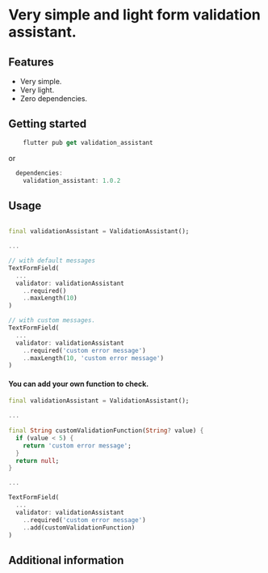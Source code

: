 <!-- 
This README describes the package. If you publish this package to pub.dev,
this README's contents appear on the landing page for your package.

For information about how to write a good package README, see the guide for
[writing package pages](https://dart.dev/guides/libraries/writing-package-pages). 

For general information about developing packages, see the Dart guide for
[creating packages](https://dart.dev/guides/libraries/create-library-packages)
and the Flutter guide for
[developing packages and plugins](https://flutter.dev/developing-packages). 
-->

# Very simple and light form validation assistant.

## Features

[//]: # (List what your package can do. Maybe include images, gifs, or videos.)

- Very simple.
- Very light.
- Zero dependencies.

## Getting started

[//]: # (List prerequisites and provide or point to information on how to)

[//]: # (start using the package.)

```dart
    flutter pub get validation_assistant
```
or
```dart
  dependencies:
    validation_assistant: 1.0.2
```

## Usage

[//]: # (Include short and useful examples for package users. Add longer examples)

[//]: # (to `/example` folder. )

```dart

final validationAssistant = ValidationAssistant();

...

// with default messages
TextFormField(
  ...
  validator: validationAssistant
    ..required()
    ..maxLength(10)
)

// with custom messages.
TextFormField(
  ...
  validator: validationAssistant
    ..required('custom error message')
    ..maxLength(10, 'custom error message')
)
```

#### You can add your own function to check.

```dart
final validationAssistant = ValidationAssistant();

...
    
final String customValidationFunction(String? value) {
  if (value < 5) {
    return 'custom error message';  
  }
  return null;
}

...

TextFormField(
  ...
  validator: validationAssistant
    ..required('custom error message')
    ..add(customValidationFunction)
)
```

## Additional information

[//]: # (Tell users more about the package: where to find more information, how to )

[//]: # (contribute to the package, how to file issues, what response they can expect )

[//]: # (from the package authors, and more.)
